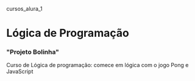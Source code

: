 cursos_alura_1
<h1>Lógica de Programação</h1>

<h3>"Projeto Bolinha"</h3>

Curso de Lógica de programação: comece em lógica com o jogo Pong e JavaScript
